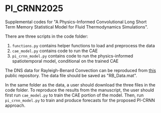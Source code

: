 # PI_CRNN2025

Supplemental codes for "A Physics-Informed Convolutional Long Short Term Memory Statistical Model for Fluid Thermodynamics Simulations".

There are three scripts in the code folder:

1) `functions.py` contains helper functions to load and preprocess the data
2) `cae_model.py` contains code to run the CAE
3) `pi_crnn_model.py` contains code to run the physics-informed spatiotemporal model, conditional on the trained CAE

The DNS data for Rayleigh-Benard Convection can be reproduced from [this](git.uwaterloo.ca/SPINS/SPINS_main) public repository. The data file should be saved as "RB_Data.mat".

In the same folder as the data, a user should download the three files in the code folder. To reproduce the results from the manuscript, the user should first run `cae_model.py` to train the CAE portion of the model. Then, run `pi_crnn_model.py` to train and produce forecasts for the proposed PI-CRNN approach.
